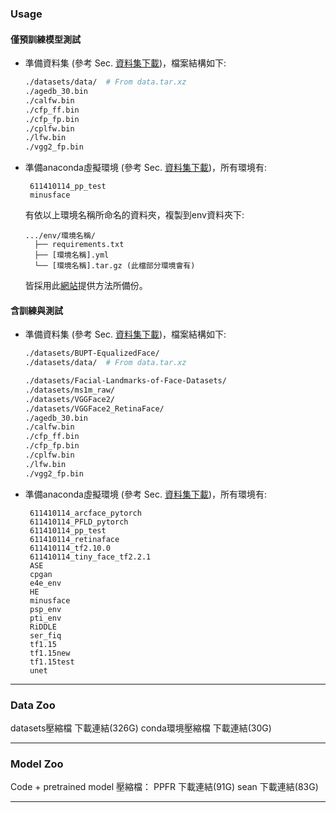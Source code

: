 ### Usage 

#### 僅預訓練模型測試
* 準備資料集 (參考 Sec. [資料集下載](#Data-Zoo))，檔案結構如下:
  ```bash
  ./datasets/data/  # From data.tar.xz
  ./agedb_30.bin
  ./calfw.bin
  ./cfp_ff.bin
  ./cfp_fp.bin
  ./cplfw.bin
  ./lfw.bin
  ./vgg2_fp.bin
  
  ```
* 準備anaconda虛擬環境 (參考 Sec. [資料集下載](#Data-Zoo))，所有環境有:
  ```
   611410114_pp_test
   minusface
  ```
  有依以上環境名稱所命名的資料夾，複製到env資料夾下:
  ```
  .../env/環境名稱/
    ├── requirements.txt
    ├── [環境名稱].yml
    └── [環境名稱].tar.gz (此檔部分環境會有)
  ```
  皆採用此[網站](https://blog.csdn.net/u014451778/article/details/137423709)提供方法所備份。
#### 含訓練與測試
* 準備資料集 (參考 Sec. [資料集下載](#Data-Zoo))，檔案結構如下:
  ```bash
  ./datasets/BUPT-EqualizedFace/
  ./datasets/data/  # From data.tar.xz

  ./datasets/Facial-Landmarks-of-Face-Datasets/
  ./datasets/ms1m_raw/
  ./datasets/VGGFace2/
  ./datasets/VGGFace2_RetinaFace/
  ./agedb_30.bin
  ./calfw.bin
  ./cfp_ff.bin
  ./cfp_fp.bin
  ./cplfw.bin
  ./lfw.bin
  ./vgg2_fp.bin
  ```
* 準備anaconda虛擬環境 (參考 Sec. [資料集下載](#Data-Zoo))，所有環境有:
  ```
   611410114_arcface_pytorch
   611410114_PFLD_pytorch
   611410114_pp_test
   611410114_retinaface
   611410114_tf2.10.0
   611410114_tiny_face_tf2.2.1
   ASE
   cpgan
   e4e_env
   HE
   minusface
   psp_env
   pti_env
   RiDDLE
   ser_fiq
   tf1.15
   tf1.15new
   tf1.15test
   unet
  ```

****

### Data Zoo 
datasets壓縮檔 下載連結(326G)
conda環境壓縮檔 下載連結(30G)

****
### Model Zoo 
Code + pretrained model 壓縮檔： 
PPFR 下載連結(91G)
sean 下載連結(83G)
****